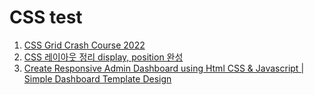 # CSS test

1. [CSS Grid Crash Course 2022](https://www.youtube.com/watch?v=0xMQfnTU6oo)
1. [CSS 레이아웃 정리 display, position 완성](https://www.youtube.com/watch?v=jWh3IbgMUPI)
1. [Create Responsive Admin Dashboard using Html CSS & Javascript | Simple Dashboard Template Design](https://www.youtube.com/watch?v=nUUsUAPEjFc&t=1s)

